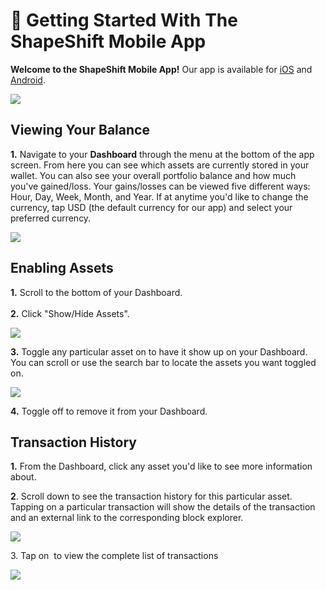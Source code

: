 # 📳 Getting Started With The ShapeShift Mobile App



**Welcome to the ShapeShift Mobile App!** Our app is available for [iOS](https://apps.apple.com/us/app/shapeshift-crypto-converter/id996569075) and [Android](https://play.google.com/store/apps/details?id=com.shapeshift.droid\_shapeshift).

![](<../../.gitbook/assets/Screen Shot 2022-07-02 at 7.57.30 AM.png>)

## Viewing Your Balance

**1.** Navigate to your **Dashboard** through the menu at the bottom of the app screen. From here you can see which assets are currently stored in your wallet. You can also see your overall portfolio balance and how much you've gained/loss. Your gains/losses can be viewed five different ways: Hour, Day, Week, Month, and Year. If at anytime you'd like to change the currency, tap USD (the default currency for our app) and select your preferred currency.

![](<../../.gitbook/assets/image (56).png>)&#x20;

## Enabling Assets

**1.** Scroll to the bottom of your Dashboard.\
\
**2.** Click "Show/Hide Assets".

![](<../../.gitbook/assets/image (53).png>)

**3.** Toggle any particular asset on to have it show up on your Dashboard. You can scroll or use the search bar to locate the assets you want toggled on.

![](https://shapeshift.zendesk.com/hc/article\_attachments/360093326312/Screen\_Shot\_2021-04-22\_at\_10.42.37\_AM.png)

**4.** Toggle off to remove it from your Dashboard.

&#x20;

## Transaction History

&#x20;

**1.** From the Dashboard, click any asset you'd like to see more information about.

**2**. Scroll down to see the transaction history for this particular asset. Tapping on a particular transaction will show the details of the transaction and an external link to the corresponding block explorer.

![](<../../.gitbook/assets/image (238).png>)

3\. Tap on <img src="../../.gitbook/assets/Screen Shot 2022-07-02 at 8.05.23 AM.png" alt="" data-size="line"> to view the complete list of transactions

![](<../../.gitbook/assets/image (49).png>)
